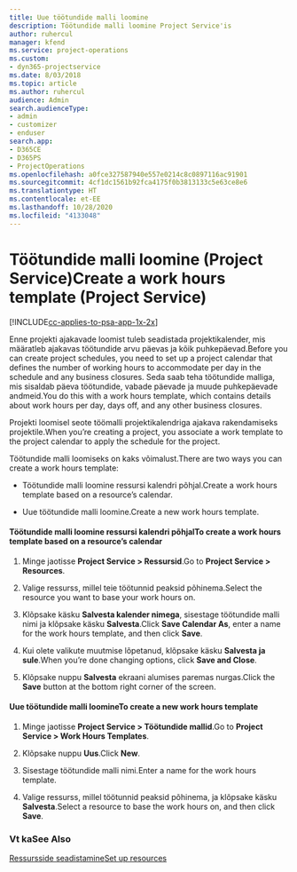 ```yaml
---
title: Uue töötundide malli loomine
description: Töötundide malli loomine Project Service'is
author: ruhercul
manager: kfend
ms.service: project-operations
ms.custom:
- dyn365-projectservice
ms.date: 8/03/2018
ms.topic: article
ms.author: ruhercul
audience: Admin
search.audienceType:
- admin
- customizer
- enduser
search.app:
- D365CE
- D365PS
- ProjectOperations
ms.openlocfilehash: a0fce327587940e557e0214c8c0897116ac91901
ms.sourcegitcommit: 4cf1dc1561b92fca4175f0b3813133c5e63ce8e6
ms.translationtype: HT
ms.contentlocale: et-EE
ms.lasthandoff: 10/28/2020
ms.locfileid: "4133048"
---
```

# <a name="create-a-work-hours-template-project-service"></a><span data-ttu-id="d9ac0-103">Töötundide malli loomine (Project Service)</span><span class="sxs-lookup"><span data-stu-id="d9ac0-103">Create a work hours template (Project Service)</span></span>

[!INCLUDE[cc-applies-to-psa-app-1x-2x](../includes/cc-applies-to-psa-app-1x-2x.md)]

<span data-ttu-id="d9ac0-104">Enne projekti ajakavade loomist tuleb seadistada projektikalender, mis määratleb ajakavas töötundide arvu päevas ja kõik puhkepäevad.</span><span class="sxs-lookup"><span data-stu-id="d9ac0-104">Before you can create project schedules, you need to set up a project calendar that defines the number of working hours to accommodate per day in the schedule and any business closures.</span></span> <span data-ttu-id="d9ac0-105">Seda saab teha töötundide malliga, mis sisaldab päeva töötundide, vabade päevade ja muude puhkepäevade andmeid.</span><span class="sxs-lookup"><span data-stu-id="d9ac0-105">You do this with a work hours template, which contains details about work hours per day, days off, and any other business closures.</span></span>  
  
 <span data-ttu-id="d9ac0-106">Projekti loomisel seote töömalli projektikalendriga ajakava rakendamiseks projektile.</span><span class="sxs-lookup"><span data-stu-id="d9ac0-106">When you’re creating a project, you associate a work template to the project calendar to apply the schedule for the project.</span></span>  
  
 <span data-ttu-id="d9ac0-107">Töötundide malli loomiseks on kaks võimalust.</span><span class="sxs-lookup"><span data-stu-id="d9ac0-107">There are two ways you can create a work hours template:</span></span>  
  
-   <span data-ttu-id="d9ac0-108">Töötundide malli loomine ressursi kalendri põhjal.</span><span class="sxs-lookup"><span data-stu-id="d9ac0-108">Create a work hours template based on a resource’s calendar.</span></span>  
  
-   <span data-ttu-id="d9ac0-109">Uue töötundide malli loomine.</span><span class="sxs-lookup"><span data-stu-id="d9ac0-109">Create a new work hours template.</span></span>  
  
#### <a name="to-create-a-work-hours-template-based-on-a-resources-calendar"></a><span data-ttu-id="d9ac0-110">Töötundide malli loomine ressursi kalendri põhjal</span><span class="sxs-lookup"><span data-stu-id="d9ac0-110">To create a work hours template based on a resource’s calendar</span></span>  
  
1.  <span data-ttu-id="d9ac0-111">Minge jaotisse **Project Service > Ressursid**.</span><span class="sxs-lookup"><span data-stu-id="d9ac0-111">Go to **Project Service > Resources**.</span></span>  
  
2.  <span data-ttu-id="d9ac0-112">Valige ressurss, millel teie töötunnid peaksid põhinema.</span><span class="sxs-lookup"><span data-stu-id="d9ac0-112">Select the resource you want to base your work hours on.</span></span>  
  
3.  <span data-ttu-id="d9ac0-113">Klõpsake käsku **Salvesta kalender nimega**, sisestage töötundide malli nimi ja klõpsake käsku **Salvesta**.</span><span class="sxs-lookup"><span data-stu-id="d9ac0-113">Click **Save Calendar As**, enter a name for the work hours template, and then click **Save**.</span></span>  
  
4.  <span data-ttu-id="d9ac0-114">Kui olete valikute muutmise lõpetanud, klõpsake käsku **Salvesta ja sule**.</span><span class="sxs-lookup"><span data-stu-id="d9ac0-114">When you’re done changing options, click **Save and Close**.</span></span>  
  
5.  <span data-ttu-id="d9ac0-115">Klõpsake nuppu **Salvesta** ekraani alumises paremas nurgas.</span><span class="sxs-lookup"><span data-stu-id="d9ac0-115">Click the **Save** button at the bottom right corner of the screen.</span></span>  
  
#### <a name="to-create-a-new-work-hours-template"></a><span data-ttu-id="d9ac0-116">Uue töötundide malli loomine</span><span class="sxs-lookup"><span data-stu-id="d9ac0-116">To create a new work hours template</span></span>  
  
1.  <span data-ttu-id="d9ac0-117">Minge jaotisse **Project Service > Töötundide mallid**.</span><span class="sxs-lookup"><span data-stu-id="d9ac0-117">Go to **Project Service > Work Hours Templates**.</span></span>  
  
2.  <span data-ttu-id="d9ac0-118">Klõpsake nuppu **Uus**.</span><span class="sxs-lookup"><span data-stu-id="d9ac0-118">Click **New**.</span></span>  
  
3.  <span data-ttu-id="d9ac0-119">Sisestage töötundide malli nimi.</span><span class="sxs-lookup"><span data-stu-id="d9ac0-119">Enter a name for the work hours template.</span></span>  
  
4.  <span data-ttu-id="d9ac0-120">Valige ressurss, millel töötunnid peaksid põhinema, ja klõpsake käsku **Salvesta**.</span><span class="sxs-lookup"><span data-stu-id="d9ac0-120">Select a resource to base the work hours on, and then click **Save**.</span></span>  
  
### <a name="see-also"></a><span data-ttu-id="d9ac0-121">Vt ka</span><span class="sxs-lookup"><span data-stu-id="d9ac0-121">See Also</span></span>  
 [<span data-ttu-id="d9ac0-122">Ressursside seadistamine</span><span class="sxs-lookup"><span data-stu-id="d9ac0-122">Set up resources</span></span>](../psa/set-up-resources.md)
